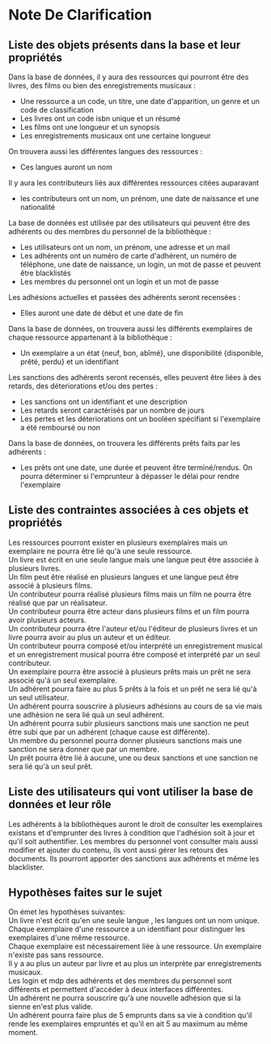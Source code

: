 # Note De Clarification

## Liste des objets présents dans la base et leur propriétés 
Dans la base de données, il y aura des ressources qui pourront être des livres, des films ou bien des enregistrements musicaux :
* Une ressource a un code, un titre, une date d'apparition, un genre et un code de classification
* Les livres ont un code isbn unique et un résumé 
* Les films ont une longueur et un synopsis
* Les enregistrements musicaux ont une certaine longueur

On trouvera aussi les différentes langues des ressources :
*  Ces  langues auront un nom 

Il y aura les contributeurs liés aux différentes ressources citées auparavant 
* les contributeurs ont un nom, un prénom, une date de naissance et une nationalité 

La base de données est utilisée par des utilisateurs qui peuvent être des adhérents ou des membres du personnel de la bibliothèque :
* Les utilisateurs ont un nom, un prénom, une adresse et un mail
* Les adhérents ont un numéro de carte d'adhérent, un numéro de téléphone, une date de naissance, un login, un mot de passe et peuvent être blacklistés
* Les membres du personnel ont un login et un mot de passe

Les adhésions actuelles et passées des adhérents seront recensées : 
* Elles auront une date de début et une date de fin 

Dans la base de données, on trouvera aussi les différents exemplaires de chaque ressource appartenant à la bibliothèque :
* Un exemplaire a un état {neuf, bon, abîmé}, une disponibilité {disponible, prêté, perdu} et un identifiant

Les sanctions des adhérents seront recensés, elles peuvent être liées à des retards, des déteriorations et/ou des pertes :
* Les sanctions ont un identifiant et une description
* Les retards seront caractérisés par un nombre de jours
* Les pertes et les déteriorations ont un booléen spécifiant si l'exemplaire a été remboursé ou non

Dans la base de données, on trouvera les différents prêts faits par les adhérents :
* Les prêts ont une date, une durée et peuvent être terminé/rendus. On pourra déterminer si l'emprunteur à dépasser le délai pour rendre l'exemplaire

## Liste des contraintes associées à ces objets et propriétés
Les ressources pourront exister en plusieurs exemplaires mais un exemplaire ne pourra être lié qu'à une seule ressource. <br>
Un livre est écrit en une seule langue mais une langue peut être associée à plusieurs livres.<br>
Un film peut être réalisé en plusieurs langues et une langue peut être associé à plusieurs films.<br>
Un contributeur pourra réalisé plusieurs films mais un film ne pourra être réalisé que par un réalisateur.<br>
Un contributeur pourra être acteur dans plusieurs films et un film pourra avoir plusieurs acteurs.<br>
Un contributeur pourra être l'auteur et/ou l'éditeur de plusieurs livres et un livre pourra avoir au plus un auteur et un éditeur. <br>
Un contributeur pourra composé et/ou interprété un enregistrement musical et un enregistrement musical pourra être composé et interprété par un seul contributeur.<br>
Un exemplaire pourra être associé à plusieurs prêts mais un prêt ne sera associé qu'à un seul exemplaire.<br>
Un adhérent pourra faire au plus 5 prêts à la fois et un prêt ne sera lié qu'à un seul utilisateur.<br>
Un adhérent pourra souscrire à plusieurs adhésions au cours de sa vie mais une adhésion ne sera lié quà un seul adhérent.<br>
Un adhérent pourra subir plusieurs sanctions mais une sanction ne peut être subi que par un adhérent (chaque cause est différente).<br>
Un membre du personnel pourra donner plusieurs sanctions mais une sanction ne sera donner que par un membre.<br>
Un prêt pourra être lié à aucune, une ou deux sanctions et une sanction ne sera lié qu'à un seul prêt.<br>

## Liste des utilisateurs qui vont utiliser la base de données et leur rôle
Les adhérents à la bibliothèques auront le droit de consulter les exemplaires existans et d'emprunter des livres à condition que l'adhésion soit à jour et qu'il soit authentifier.
Les membres du personnel vont consulter mais aussi modifier et ajouter du contenu, ils vont aussi gérer les retours des documents. Ils pourront apporter des sanctions aux adhérents et même les blacklister.

## Hypothèses faites sur le sujet 
On émet les hypothèses suivantes: <br>
Un livre n'est écrit qu'en une seule langue , les langues ont un nom unique. <br>
Chaque exemplaire d'une ressource a un identifiant pour distinguer les exemplaires d'une même ressource.<br>
Chaque exemplaire est nécessairement liée à une ressource. Un exemplaire n'existe pas sans ressource.<br>
Il y a au plus un auteur par livre et au plus un interprète par enregistrements musicaux.<br>
Les login et mdp des adhérents et des membres du personnel sont différents et permettent d'accéder à deux interfaces différentes.<br>
Un adhérent ne pourra souscrire qu'à une nouvelle adhésion que si la sienne en'est plus valide.<br>
Un adhérent pourra faire plus de 5 emprunts dans sa vie à condition qu'il rende les exemplaires empruntés et qu'il en ait 5 au maximum au même moment.<br>
